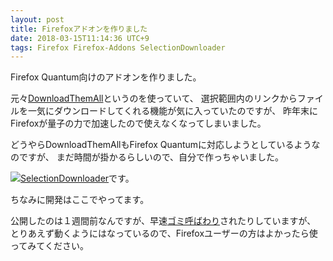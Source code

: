 ```yaml
---
layout: post
title: Firefoxアドオンを作りました
date: 2018-03-15T11:14:36 UTC+9
tags: Firefox Firefox-Addons SelectionDownloader
---
```

Firefox Quantum向けのアドオンを作りました。

元々[DownloadThemAll](https://addons.mozilla.org/ja/firefox/addon/downthemall/)というのを使っていて、
選択範囲内のリンクからファイルを一気にダウンロードしてくれる機能が気に入っていたのですが、
昨年末にFirefoxが量子の力で加速したので使えなくなってしまいました。

どうやらDownloadThemAllもFirefox Quantumに対応しようとしているようなのですが、
まだ時間が掛かるらしいので、自分で作っちゃいました。

[![](https://addons.cdn.mozilla.net/user-media/addon_icons/947/947142-64.png?modified=62bcc617)SelectionDownloader](https://addons.mozilla.org/ja/firefox/addon/selectiondownloader/)です。

ちなみに開発はここでやってます。

<div class="github-card" data-github="Eivy/SelectionDownloader" data-width="400" data-height="" data-theme="default"></div>
<script src="//cdn.jsdelivr.net/github-cards/latest/widget.js"></script>

公開したのは１週間前なんですが、早速[ゴミ呼ばわり](https://addons.mozilla.org/ja/firefox/addon/selectiondownloader/reviews/)されたりしていますが、
とりあえず動くようにはなっているので、Firefoxユーザーの方はよかったら使ってみてください。
